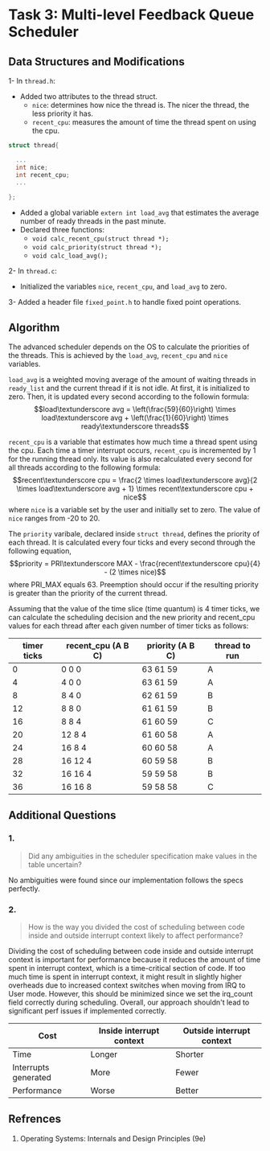 # Task 3: Multi-level Feedback Queue Scheduler 

## Data Structures and Modifications

1- In `thread.h`: 
  * Added two attributes to the thread struct.
    - `nice`: determines how nice the thread is. The nicer the thread, the less priority it has.
    - `recent_cpu`: measures the amount of time the thread spent on using the cpu.
  
  ```c
  struct thread{
  
    ...
    int nice;     
    int recent_cpu;    
    ...
    
  };
  ```
 * Added a global variable `extern int load_avg` that estimates the average number of ready threads in the past minute.
 * Declared three functions:
   - `void calc_recent_cpu(struct thread *);`
   - `void calc_priority(struct thread *);`
   - `void calc_load_avg();`
  
2- In `thread.c`: 
 * Initialized the variables `nice`, `recent_cpu`, and `load_avg` to zero.

3- Added a header file `fixed_point.h` to handle fixed point operations.

## Algorithm
 
The advanced scheduler depends on the OS to calculate the priorities of the threads. This is achieved by the `load_avg`, `recent_cpu` and `nice` variables. 

`load_avg` is a weighted moving average of the amount of waiting threads in `ready_list` and the current thread if it is not idle. At first, it is initialized to zero. Then, it is updated every second according to the followin formula: $$load\textunderscore avg = \left(\frac{59}{60}\right) \times load\textunderscore  avg + \left(\frac{1}{60}\right) \times ready\textunderscore threads$$

`recent_cpu` is a variable that estimates how much time a thread spent using the cpu. Each time a timer interrupt occurs, `recent_cpu` is incremented by 1 for the running thread only. Its value is also recalculated every second for all threads according to the following formula:  $$recent\textunderscore cpu = \frac{2 \times load\textunderscore avg}{2 \times load\textunderscore avg + 1} \times recent\textunderscore cpu + nice$$ where `nice` is a variable set by the user and initially set to zero. The value of `nice` ranges from -20 to 20.

The `priority` varibale, declared inside `struct thread`, defines the priority of each thread. It is calculated every four ticks and every second through the following equation, $$priority = PRI\textunderscore MAX - \frac{recent\textunderscore cpu}{4} - (2 \times nice)$$ where PRI_MAX equals 63. Preemption should occur if the resulting priority is greater than the priority of the current thread.


Assuming that the value of the time slice (time quantum) is 4 timer ticks, we can calculate the scheduling decision and the new priority and recent_cpu values for each thread after each given number of timer ticks as follows:

| timer ticks | recent_cpu (A B C) | priority (A B C) | thread to run |
| ----------- |-------------------|----------------|------------- |
| 0           | 0 0 0             | 63 61 59       | A             |
| 4           | 4 0 0             | 63 61 59       | A             |
| 8           | 8 4 0             | 62 61 59       | B             |
| 12          | 8 8 0             | 61 61 59       | B             |
| 16          | 8 8 4             | 61 60 59       | C             |
| 20          | 12 8 4            | 61 60 58       | A             |
| 24          | 16 8 4            | 60 60 58       | A             |
| 28          | 16 12 4           | 60 59 58       | B             |
| 32          | 16 16 4           | 59 59 58       | B             |
| 36          | 16 16 8           | 59 58 58       | C             |


## Additional Questions

### 1.
> Did any ambiguities in the scheduler specification make values in the table uncertain?

No ambiguities were found since our implementation follows the specs perfectly.

### 2.
> How is the way you divided the cost of scheduling between code inside and outside interrupt context likely to affect performance?

Dividing the cost of scheduling between code inside and outside interrupt context is important for performance because it reduces the amount of time spent in interrupt context, which is a time-critical section of code. If too much time is spent in interrupt context, it might result in slightly higher overheads due to increased context switches when moving from IRQ to User mode. However, this should be minimized since we set the irq_count field correctly during scheduling. Overall, our approach shouldn't lead to significant perf issues if implemented correctly.


| Cost | Inside interrupt context | Outside interrupt context |
|---|---|---|
| Time | Longer | Shorter |
| Interrupts generated | More | Fewer |
| Performance | Worse | Better |

## Refrences

1. Operating Systems: Internals and Design Principles (9e)
